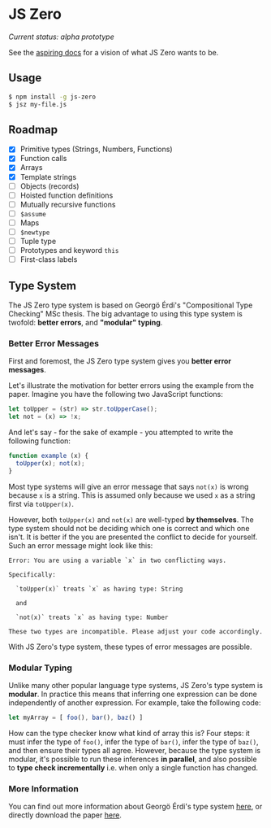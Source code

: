 # JS Zero

*Current status: alpha prototype*

See the [aspiring docs](http://js-zero.com) for a vision of what JS Zero wants to be.

## Usage

```bash
$ npm install -g js-zero
$ jsz my-file.js
```

## Roadmap

- [x] Primitive types (Strings, Numbers, Functions)
- [x] Function calls
- [x] Arrays
- [x] Template strings
- [ ] Objects (records)
- [ ] Hoisted function definitions
- [ ] Mutually recursive functions
- [ ] `$assume`
- [ ] Maps
- [ ] `$newtype`
- [ ] Tuple type
- [ ] Prototypes and keyword `this`
- [ ] First-class labels

## Type System

The JS Zero type system is based on Georgö Érdi's "Compositional Type Checking" MSc thesis. The big advantage to using this type system is twofold: **better errors**, and **"modular" typing**.

### Better Error Messages

First and foremost, the JS Zero type system gives you **better error messages**.

Let's illustrate the motivation for better errors using the example from the paper. Imagine you have the following two JavaScript functions:

```js
let toUpper = (str) => str.toUpperCase();
let not = (x) => !x;
```

And let's say - for the sake of example - you attempted to write the following function:

```js
function example (x) {
  toUpper(x); not(x);
}
```

Most type systems will give an error message that says `not(x)` is wrong because `x` is a string. This is assumed only because we used `x` as a string first via `toUpper(x)`.

However, both `toUpper(x)` and `not(x)` are well-typed **by themselves**. The type system should not be deciding which one is correct and which one isn't. It is better if the you are presented the conflict to decide for yourself. Such an error message might look like this:

```
Error: You are using a variable `x` in two conflicting ways.

Specifically:

  `toUpper(x)` treats `x` as having type: String

  and

  `not(x)` treats `x` as having type: Number

These two types are incompatible. Please adjust your code accordingly.
```

With JS Zero's type system, these types of error messages are possible.

### Modular Typing

Unlike many other popular language type systems, JS Zero's type system is **modular**. In practice this means that inferring one expression can be done independently of another expression. For example, take the following code:

```js
let myArray = [ foo(), bar(), baz() ]
```

How can the type checker know what kind of array this is? Four steps: it must infer the type of `foo()`, infer the type of `bar()`, infer the type of `baz()`, and then ensure their types all agree. However, because the type system is modular, it's possible to run these inferences **in parallel**, and also possible to **type check incrementally** i.e. when only a single function has changed.

### More Information

You can find out more information about Georgö Érdi's type system [here](http://gergo.erdi.hu/projects/tandoori/), or directly download the paper [here](http://gergo.erdi.hu/projects/tandoori/Tandoori-Compositional-Typeclass.pdf).
